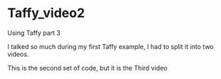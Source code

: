 # Taffy_video2
Using Taffy part 3

I talked so much during my first Taffy example, I had to split it into two videos.

This is the second set of code, but it is the Third video


